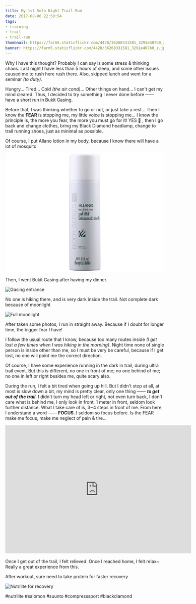 ```yaml
---
title: My 1st Solo Night Trail Run
date: 2017-08-06 22:50:54
tags:
- training
- trail
- trail-run
thumbnail: https://farm5.staticflickr.com/4428/36268331581_3291e407b0_z.jpg
banner: https://farm5.staticflickr.com/4428/36268331581_3291e407b0_z.jpg
---
```


Why I have this thought? Probably I can say is some stress & thinking chaos. Last night I have less than 5 hours of sleep, and some other issues caused me to rush here rush there. Also, skipped lunch and went for a seminar _(to duty)_.

Hungry... Tired... Cold _(the air cond)_... Other things on hand... I can't get my mind cleared. Thus, I decided to try something I never done before —— have a short run in Bukit Gasing.

Before that, I was thinking whether to go or not, or just take a rest... Then I know the **FEAR** is stopping me, my little voice is stopping me... I know the principle is, the more you fear, the more you must go for it! YES 💪 , then I go back and change clothes, bring my Black Diamond headlamp, change to trail running shoes, just as minimal as possible.

Of course, I put Allano lotion in my body, because I know there will have a lot of mosquito

![Allano lotion](/files/posts/my-1st-solo-night-trail-run/images/allano-lotion.jpg)

Then, I went Bukit Gasing after having my dinner.

![Gasing entrance](https://farm5.staticflickr.com/4437/36360312866_18bbfab794_z.jpg)

No one is hiking there, and is very dark inside the trail. Not complete dark because of moonlight

![Full moonlight](https://farm5.staticflickr.com/4347/36268330071_ec9331bcc4_z.jpg)

After taken some photos, I run in straight away. Because if I doubt for longer time, the bigger fear I have!

I follow the usual route that I know, because too many routes inside _(I get lost a few times when I was hiking in the morning)_. Night time none of single person is inside other than me, so I must be very be careful, because if I get lost, no one will point me the correct direction.

Of course, I have some experience running in the dark in trail, during ultra trail event. But this is different, no one in front of me; no one behind of me; no one in left or right besides me, quite scary also.

During the run, I felt a bit tired when going up hill. But I didn't stop at all, at most is slow down a bit, my mind is pretty clear, only one thing —— **_to get out of the trail_**. I didn't turn my head left or right, not even turn back, I don't care what is behind me, I only look in front, 1 meter in front, seldom look further distance. What I take care of is, 3~4 steps in front of me. From here, I understand a word —— **FOCUS**. I seldom so focus before. Is the FEAR make me focus, make me neglect of pain & tire...

<iframe height="405" width="590" frameborder="0" allowtransparency="true" scrolling="no" src="https://www.strava.com/activities/1120136713/embed/33f0eef016bc55ef62634241164989199a6415cf"></iframe>

Once I get out of the trail, I felt relieved. Once I reached home, I felt relax~ Really a great experience from this.

After workout, sure need to take protein for faster recovery

![Nutrilite for recovery](https://farm5.staticflickr.com/4348/36360311536_5ab019b87e_z.jpg)

#nutrilite #salomon #suunto #compresssport #blackdiamond
